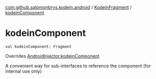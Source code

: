 [com.github.salomonbrys.kodein.android](../index.md) / [KodeinFragment](index.md) / [kodeinComponent](.)

# kodeinComponent

`val kodeinComponent: Fragment`

Overrides [AndroidInjector.kodeinComponent](../-android-injector/kodein-component.md)

A convenient way for sub-interfaces to reference the component (for internal use only)

